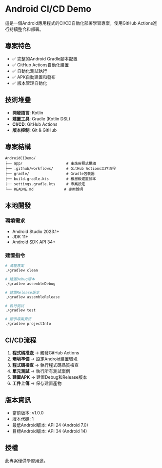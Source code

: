 # Android CI/CD Demo

這是一個Android應用程式的CI/CD自動化部署學習專案，使用GitHub Actions進行持續整合和部署。

## 專案特色

- ✅ 完整的Android Gradle腳本配置
- ✅ GitHub Actions自動化建置
- ✅ 自動化測試執行
- ✅ APK自動建置和發布
- ✅ 版本管理自動化

## 技術堆疊

- **開發語言**: Kotlin
- **建置工具**: Gradle (Kotlin DSL)
- **CI/CD**: GitHub Actions
- **版本控制**: Git & GitHub

## 專案結構

```
AndroidCIDemo/
├── app/                    # 主應用程式模組
├── .github/workflows/      # GitHub Actions工作流程
├── gradle/                 # Gradle包裝器
├── build.gradle.kts        # 根層級建置腳本
├── settings.gradle.kts     # 專案設定
└── README.md              # 專案說明
```

## 本地開發

### 環境需求

- Android Studio 2023.1+
- JDK 11+
- Android SDK API 34+

### 建置指令

```bash
# 清理專案
./gradlew clean

# 建置Debug版本
./gradlew assembleDebug

# 建置Release版本
./gradlew assembleRelease

# 執行測試
./gradlew test

# 顯示專案資訊
./gradlew projectInfo
```

## CI/CD流程

1. **程式碼推送** → 觸發GitHub Actions
2. **環境準備** → 設定Android建置環境
3. **程式碼檢查** → 執行程式碼品質檢查
4. **單元測試** → 執行所有測試案例
5. **建置APK** → 建置Debug和Release版本
6. **工件上傳** → 保存建置產物

## 版本資訊

- 當前版本: v1.0.0
- 版本代碼: 1
- 最低Android版本: API 24 (Android 7.0)
- 目標Android版本: API 34 (Android 14)

## 授權

此專案僅供學習用途。